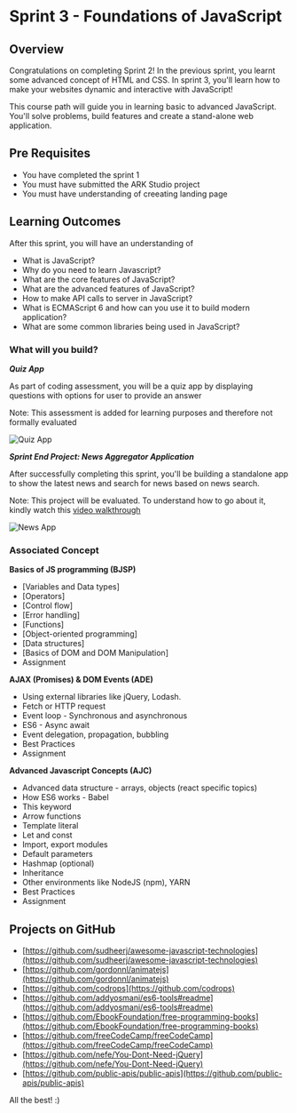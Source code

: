 # Sprint 3 - Foundations of JavaScript


## Overview

Congratulations on completing Sprint 2! In the previous sprint, you learnt some advanced concept of HTML and CSS. In sprint 3, you'll learn how to make your websites dynamic and interactive with JavaScript!

This course path will guide you in learning basic to advanced JavaScript. You'll solve problems, build features and create a stand-alone web application.

## Pre Requisites

- You have completed the sprint 1
- You must have submitted the ARK Studio project
- You must have understanding of creeating landing page



## Learning Outcomes

After this sprint, you will have an understanding of

- What is JavaScript?
- Why do you need to learn Javascript?
- What are the core features of JavaScript?
- What are the advanced features of JavaScript?
- How to make API calls to server in JavaScript?
- What is ECMAScript 6 and how can you use it to build modern application?
- What are some common libraries being used in JavaScript?

### What will you build?

***Quiz App***

As part of coding assessment, you will be a quiz app by displaying questions with options for user to provide an answer

Note: This assessment is added for learning purposes and therefore not formally evaluated

![Quiz App](https://github.com/greyatom-school/the-minerva-project/raw/master/FEWD/sprint_3/3.%20Advance%20Javascript%20concepts/storage/quiz.png)

***Sprint End Project: News Aggregator Application***

After successfully completing this sprint, you'll be building a standalone app to show the latest news and search for news based on news search.

Note: This project will be evaluated. To understand how to go about it, kindly watch this [video walkthrough](https://vimeo.com/383940265/d48675eeed)


![News App](https://github.com/greyatom-school/the-minerva-project/raw/master/FEWD/sprint_3/project/news_aggregator.png)

### Associated Concept

**Basics of JS programming (BJSP)**

- [Variables and Data types]
- [Operators]
- [Control flow]
- [Error handling]
- [Functions]
- [Object-oriented programming]
- [Data structures]
- [Basics of DOM and DOM Manipulation]
- Assignment

**AJAX (Promises) & DOM Events (ADE)**

- Using external libraries like jQuery, Lodash.
- Fetch or HTTP request
- Event loop - Synchronous and asynchronous
- ES6 - Async await
- Event delegation, propagation, bubbling
- Best Practices
- Assignment

**Advanced Javascript Concepts (AJC)**

- Advanced data structure - arrays, objects (react specific topics)
- How ES6 works - Babel
- This keyword
- Arrow functions
- Template literal
- Let and const
- Import, export modules
- Default parameters
- Hashmap (optional)
- Inheritance
- Other environments like NodeJS (npm), YARN
- Best Practices
- Assignment


## Projects on GitHub

- [https://github.com/sudheerj/awesome-javascript-technologies](https://github.com/sudheerj/awesome-javascript-technologies)
- [https://github.com/gordonnl/animatejs](https://github.com/gordonnl/animatejs)
- [https://github.com/codrops](https://github.com/codrops)
- [https://github.com/addyosmani/es6-tools#readme](https://github.com/addyosmani/es6-tools#readme)
- [https://github.com/EbookFoundation/free-programming-books](https://github.com/EbookFoundation/free-programming-books)
- [https://github.com/freeCodeCamp/freeCodeCamp](https://github.com/freeCodeCamp/freeCodeCamp)
- [https://github.com/nefe/You-Dont-Need-jQuery](https://github.com/nefe/You-Dont-Need-jQuery)
- [https://github.com/public-apis/public-apis](https://github.com/public-apis/public-apis)

All the best! :)
